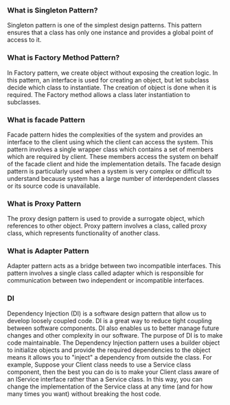 ### What is Singleton Pattern?
Singleton pattern is one of the simplest design patterns. This pattern ensures that a class has only one instance and provides a global point of access to it.


### What is Factory Method Pattern?
In Factory pattern, we create object without exposing the creation logic. In this pattern, an interface is used for creating an object, but let subclass decide which class to instantiate. The creation of object is done when it is required. The Factory method allows a class later instantiation to subclasses.


### What is facade Pattern
Facade pattern hides the complexities of the system and provides an interface to the client using which the client can access the system.
This pattern involves a single wrapper class which contains a set of members which are required by client. These members access the system on behalf of the facade client and hide the implementation details.
The facade design pattern is particularly used when a system is very complex or difficult to understand because system has a large number of interdependent classes or its source code is unavailable.


### What is Proxy Pattern
The proxy design pattern is used to provide a surrogate object, which references to other object.
Proxy pattern involves a class, called proxy class, which represents functionality of another class.


### What is Adapter Pattern
Adapter pattern acts as a bridge between two incompatible interfaces. This pattern involves a single class called adapter which is responsible for communication between two independent or incompatible interfaces.

### DI
Dependency Injection (DI) is a software design pattern that allow us to develop loosely coupled code. DI is a great way to reduce tight coupling between software components. DI also enables us to better manage future changes and other complexity in our software. The purpose of DI is to make code maintainable.
The Dependency Injection pattern uses a builder object to initialize objects and provide the required dependencies to the object means it allows you to "inject" a dependency from outside the class. 
For example, Suppose your Client class needs to use a Service class component, then the best you can do is to make your Client class aware of an IService interface rather than a Service class. In this way, you can change the implementation of the Service class at any time (and for how many times you want) without breaking the host code.

